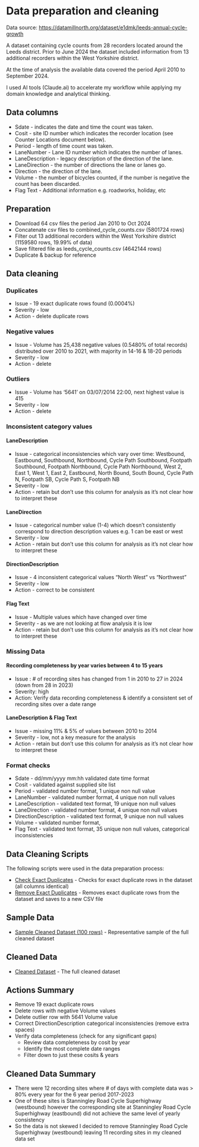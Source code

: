 # Data preparation and cleaning
  
Data source: https://datamillnorth.org/dataset/e1dmk/leeds-annual-cycle-growth

A dataset containing cycle counts from 28 recorders located around the Leeds district. Prior to June 2024 the dataset included information from 13 additional recorders within the West Yorkshire district.

At the time of analysis the available data covered the period April 2010 to September 2024.

I used AI tools (Claude.ai) to accelerate my workflow while applying my domain knowledge and analytical thinking.

## Data columns

- Sdate - indicates the date and time the count was taken.
- Cosit - site ID number which indicates the recorder location (see Counter Locations document below).
- Period - length of time count was taken.
- LaneNumber - Lane ID number which indicates the number of lanes.
- LaneDescription - legacy description of the direction of the lane.
- LaneDirection - the number of directions the lane or lanes go.
- Direction - the direction of the lane.
- Volume - the number of bicycles counted, if the number is negative the count has been discarded.
- Flag Text - Additional information e.g. roadworks, holiday, etc

## Preparation

- Download 64 csv files the period Jan 2010 to Oct 2024
- Concatenate csv files to combined_cycle_counts.csv (5801724 rows)
- Filter out 13 additional recorders within the West Yorkshire district (1159580 rows, 19.99% of data)
- Save filtered file as leeds_cycle_counts.csv (4642144 rows)
- Duplicate & backup for reference

## Data cleaning

### Duplicates

  - Issue - 19 exact duplicate rows found (0.0004%)
  - Severity - low
  - Action - delete duplicate rows
  
### Negative values

  - Issue -  Volume has 25,438 negative values (0.5480% of total records) distributed over 2010 to 2021, with majority in 14-16 & 18-20 periods
  - Severity - low
  - Action - delete

### Outliers

  - Issue - Volume has ‘5641’ on 03/07/2014 22:00, next highest value is 415
  - Severity - low
  - Action - delete

### Inconsistent category values

#### LaneDescription 

  - Issue - categorical inconsistencies which vary over time: Westbound, Eastbound, Southbound, Northbound, Cycle Path Southbound, Footpath Southbound, Footpath Northbound, Cycle Path Northbound, West 2, East 1, West 1, East 2, Eastbound, North Bound, South Bound, Cycle Path N, Footpath SB, Cycle Path S, Footpath NB 
  - Severity - low
  - Action - retain but don’t use this column for analysis as it’s not clear how to interpret these
    
#### LaneDirection

  - Issue - categorical number value (1-4) which doesn’t consistently correspond to direction description values e.g. 1 can be east or west
  - Severity - low
  - Action - retain but don’t use this column for analysis as it’s not clear how to interpret these

#### DirectionDescription

  - Issue - 4 inconsistent categorical values “North West” vs “Northwest”
  - Severity - low
  - Action - correct to be consistent 

#### Flag Text

  - Issue - Multiple values which have changed over time
  - Severity - as we are not looking at flow analysis it is low
  - Action - retain but don’t use this column for analysis as it’s not clear how to interpret these

### Missing Data

#### Recording completeness by year varies between 4 to 15 years 

  - Issue : # of recording sites has changed from 1 in 2010 to 27 in 2024 (down from 28 in 2023)
  - Severity: high
  - Action:  Verify data recording completeness & identify a consistent set of recording sites over a date range

#### LaneDescription & Flag Text

  - Issue - missing 11% & 5% of values between 2010 to 2014
  - Severity - low, not a key measure for the analysis
  - Action - retain but don’t use this column for analysis as it’s not clear how to interpret these 

### Format checks 

  - Sdate - dd/mm/yyyy mm:hh validated date time format
  - Cosit - validated against  supplied site list
  - Period - validated number format, 1 unique non null value
  - LaneNumber - validated number format, 4 unique non null values
  - LaneDescription - validated text format, 19 unique non null values
  - LaneDirection - validated number format, 4 unique non null values
  - DirectionDescription - validated text format, 9 unique non null values
  - Volume  - validated number format, 
  - Flag Text - validated text format, 35 unique non null values, categorical inconsistencies


## Data Cleaning Scripts

The following scripts were used in the data preparation process:

- [Check Exact Duplicates](../data-cleaning/cleaning-scripts/check_exact_duplicates.py) - Checks for exact duplicate rows in the dataset (all columns identical)
- [Remove Exact Duplicates](../data-cleaning/cleaning-scripts/remove_exact_duplicates.py) - Removes exact duplicate rows from the dataset and saves to a new CSV file

## Sample Data

- [Sample Cleaned Dataset (100 rows)]() - Representative sample of the full cleaned dataset

## Cleaned Data

- [Cleaned Dataset](../data/cleeds_cycle_counts_cleaned.csv) - The full cleaned dataset

## Actions Summary

- Remove 19 exact duplicate rows
- Delete rows with negative Volume values
- Delete outlier row with 5641 Volume value
- Correct DirectionDescription categorical inconsistencies (remove extra spaces)
- Verify data completeness (check for any significant gaps) 
    - Review data completeness by cosit by year
    - Identify the most complete date ranges
    - Filter down to just these cosits & years


## Cleaned Data Summary

- There were 12 recording sites where # of days with complete data was > 80% every year for the 6 year period 2017-2023
- One of these sites is Stanningley Road Cycle Superhighway (westbound) however the corresponding site at Stanningley Road Cycle Superhighway (eastbound) did not achieve the same level of yearly consistency
- So the data is not skewed I decided to remove Stanningley Road Cycle Superhighway (westbound) leaving 11 recording sites in my cleaned data set
